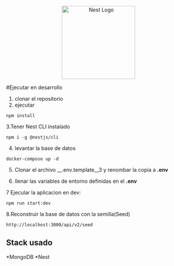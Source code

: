 <p align="center">
  <a href="http://nestjs.com/" target="blank"><img src="https://nestjs.com/img/logo-small.svg" width="200" alt="Nest Logo" /></a>
</p>

#Ejecutar en desarrollo

1. clonar el repositorio
2. ejecutar

```
npm install 
```
3.Tener Nest CLI instalado 
```
npm i -g @nestjs/cli
```

4. levantar la base de datos 
```
docker-compose up -d
```

5. Clonar el archivo __.env.template__3 y renombar la copia a __.env__

6. llenar las variables de entorno definidas en el __.env__

7 Ejecular la aplicacion en dev: 

```
npm run start:dev
```

8.Reconstruir la base de datos con la semilla(Seed)
```
http://localhost:3000/api/v2/seed
```



## Stack usado 

*MongoDB 
*Nest